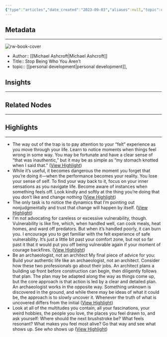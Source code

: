```yaml
---
{"type":"articles","date_created":"2023-09-03","aliases":null,"topic":null,"url":"https://every.to/expanding-awareness/stop-being-who-you-aren-t","layout":null,"banner":null,"dg-publish":true,"tags":null,"permalink":"/300-biblio/200-articles/stop-being-who-you-aren-t/","dgPassFrontmatter":true,"created":"2023-10-20T12:44:21.000-05:00","updated":"2023-10-20T12:44:21.000-05:00"}
---
```


## Metadata
---
![rw-book-cover](https://d24ovhgu8s7341.cloudfront.net/uploads/post/cover/2616/unknown.png)
- Author:: [[Michael Ashcroft\|Michael Ashcroft]]
- Title:: Stop Being Who You Aren’t
- topic:: [[personal development\|personal development]], 



## Insights
---
## Related Nodes
---

## Highlights 
---
- The way out of the trap is to pay attention to your “felt” experience as you move through your life. Learn to notice moments when things feel wrong in some way. You may be fortunate and have a clear sense of “that was inauthentic,” but it may be as simple as “my stomach knotted when I said that.” ([View Highlight](https://read.readwise.io/read/01h9epe5kctx2w191cg0jd4d2g))
- While it’s useful, it becomes dangerous the moment you forget that you’re doing it—when the performance becomes your reality. You lose your sense of self.
  To find your way back to it, focus on your inner sensations as you navigate life. Become aware of instances when something feels off. Look kindly and softly at the thing you’re doing that you don’t like and change *nothing* ([View Highlight](https://read.readwise.io/read/01h9epfmvgqsadhxk27w5gkk5z))
- The only task is to notice the dynamics that I’m pointing out nonjudgmentally and trust that change will happen by itself. ([View Highlight](https://read.readwise.io/read/01h9epkv0mtnqqnb86hekw9z0t))
- I’m not advocating for careless or excessive vulnerability, though. Vulnerability is like fire, which, when handled well, can cook meals, heat homes, and ward off predators. But when it’s handled poorly, it can burn you. I encourage you to get familiar with the felt experience of safe vulnerability. It’s just a little bit past your comfort zone, but not so far past it that it would put you off being vulnerable again if your moment of courage backfires. ([View Highlight](https://read.readwise.io/read/01h9epse4be33prnk6zm5x3fw6))
- Be an archaeologist, not an architect
  My final piece of advice for you: Build your authentic life like an archaeologist, not an architect.
  Consider how these two professionals go about their jobs. An architect plans a building up front before construction can begin, then diligently follows that plan. The plan may be adapted along the way as things come up, but the core approach is that action is led by a clear and detailed plan. An archaeologist works in the opposite way. Something unknown is discovered in the ground, and while there may be ideas of what it could be, the approach is to slowly uncover it. Whenever the truth of what is uncovered differs from the initial ([View Highlight](https://read.readwise.io/read/01h9eqgaj4zn8t57hqsjvgnhhd))
- Look at all of the multitudes you contain, all your fascinations, your weird hobbies, the people you love, the places you feel drawn to, and ask yourself: Where should the next brushstroke be? What feels resonant? What makes you feel most alive? Go that way and see what shows up. See *who* shows up ([View Highlight](https://read.readwise.io/read/01h9eqh5zngmtsbmtkppt1j766))
